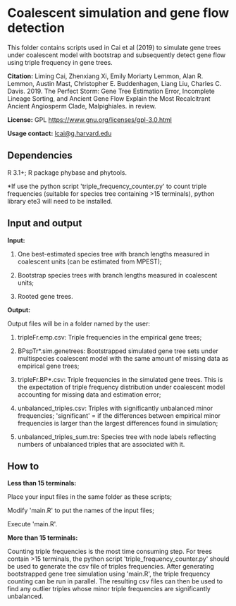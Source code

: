 # Coalescent simulation and gene flow detection

This folder contains scripts used in Cai et al (2019) to simulate gene trees under coalescent model with bootstrap and subsequently detect gene flow using triple frequency in gene trees.
<div id="citation"></div>

<b>Citation:</b> Liming Cai, Zhenxiang Xi, Emily Moriarty Lemmon, Alan R. Lemmon, Austin Mast, Christopher E. Buddenhagen, Liang Liu, Charles C. Davis. 2019. The Perfect Storm: Gene Tree Estimation Error, Incomplete Lineage Sorting, and Ancient Gene Flow Explain the Most Recalcitrant Ancient Angiosperm Clade, Malpighiales. in review.

<b>License:</b> GPL https://www.gnu.org/licenses/gpl-3.0.html

<b>Usage contact:</b> [lcai@g.harvard.edu](mailto:lcai@g.harvard.edu)


## Dependencies

R 3.1+; R package phybase and phytools.

*If use the python script 'triple_frequency_counter.py' to count triple frequencies (suitable for species tree containing >15 terminals), python library ete3 will need to be installed.


## Input and output

<b>Input:</b> 

1. One best-estimated species tree with branch lengths measured in coalescent units (can be estimated from MPEST);

2. Bootstrap species trees with branch lengths measured in coalescent units;

3. Rooted gene trees.

<b>Output:</b> 

Output files will be in a folder named by the user:

1. tripleFr.emp.csv: Triple frequencies in the empirical gene trees;

2. BPspTr*.sim.genetrees: Bootstrapped simulated gene tree sets under multispecies coalescent model with the same amount of missing data as empirical gene trees; 

3. tripleFr.BP*.csv: Triple frequencies in the simulated gene trees. This is the expectation of triple frequency distribution under coalescent model accounting for missing data and estimation error;

4. unbalanced_triples.csv: Triples with significantly unbalanced minor frequencies; 'significant' = if the differences between empirical minor frequencies is larger than the largest differences found in simulation;

5. unbalanced_triples_sum.tre: Species tree with node labels reflecting numbers of unbalanced triples that are associated with it.

## How to

<b>Less than 15 terminals:</b> 

Place your input files in the same folder as these scripts;

Modify 'main.R' to put the names of the input files;

Execute 'main.R'.

<b>More than 15 terminals:</b> 

Counting triple frequencies is the most time consuming step. For trees contain >15 terminals, the python script 'triple_frequency_counter.py' should be used to generate the csv file of triples frequencies.
After generating bootstrapped gene tree simulation using 'main.R', the triple frequency counting can be run in parallel. The resulting csv files can then be used to find any
outlier triples whose minor triple frequencies are significantly unbalanced.

